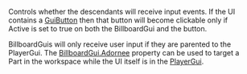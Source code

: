 Controls whether the descendants will receive input events. If the UI  
contains a [GuiButton](https://developer.roblox.com/en-us/api-reference/class/GuiButton) then that button will become clickable only if  
Active is set to true on both the BillboardGui and the button.

BillboardGuis will only receive user input if they are parented to the  
PlayerGui. The [BillboardGui.Adornee](https://developer.roblox.com/en-us/api-reference/property/BillboardGui/Adornee) property can be used to target a  
Part in the workspace while the UI itself is in the [PlayerGui](https://developer.roblox.com/en-us/api-reference/class/PlayerGui).